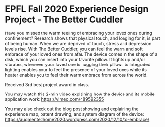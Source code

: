 # EPFL Fall 2020 Experience Design Project - The Better Cuddler

Have you missed the warm feeling of embracing your loved ones during confinement? Research shows that physical touch, and longing for it, is part of being human. When we are deprived of touch, stress and depression levels rise. With The Better Cuddler, you can feel the warm and soft embrace of your loved ones from afar. The device comes in the shape of a disk, which you can insert into your favorite pillow. It lights up and/or vibrates, whenever your loved one is hugging their pillow. Its integrated lighting enables your to feel the presence of your loved ones while its heater enables you to feel their warm embrace from across the world.

Received 3rd best project award in class.

You may watch this 2-min video explaining how the device and its mobile application work: https://vimeo.com/489592355

You may also check out the blog post showing and explaining the experience map, patent drawing, and system diagram of the device: https://augmentedhome2020.wordpress.com/2020/12/10/to-embrace/
